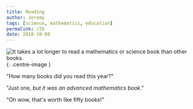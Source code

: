 ```yaml
---
title: Reading
author: Jeremy
tags: [science, mathematics, education]
permalink: /25
date: 2018-10-08
---
```


![It takes a lot longer to read a mathematics or science book than other books.](https://res.cloudinary.com/dh3hm8pb7/image/upload/c_scale,q_auto:best,w_615/v1535842818/Reading.png){: .centre-image }

"How many books did you read this year?"

"Just one, *but it was an advanced mathematics book*."

"Oh wow, that's worth like fifty books!"